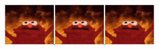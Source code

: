 
<!--<img src="https://raw.githubusercontent.com/blais3pasc4l/JuanCalderon/main/Software%20Developer%20(3).png"/>
<h4 align="center">A passionate FullStack developer</h4> <br/> 

Favorite Tech: JavaScript, React, Typescript, Python, Flutter... :sparkles: <br/>
<h2 align="center">Hi 👋, I'm Juan Calderon</h2>


I’m currently learning **New technologies** 🔥

How to reach me **juandavidcalderonpena@gmail.com** 📫 -->
<div align="center">
<a href="https://github.com/blais3pasc4l">
    <img alt="flame" src="https://github.com/wabscale/wabscale/raw/master/flame-1.gif" width="height=128" />
</a>
<a href="https://github.com/blais3pasc4l">
    <img alt="flame" src="https://github.com/wabscale/wabscale/raw/master/flame-1.gif" width="height=128" />
</a>
<a href="https://github.com/blais3pasc4l">
    <img alt="flame" src="https://github.com/wabscale/wabscale/raw/master/flame-1.gif" width="height=128" />
</a>

<div>
    

